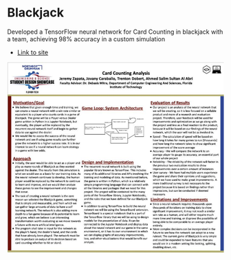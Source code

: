 # Blackjack
Developed a TensorFlow neural network for Card Counting in blackjack with a team, achieving 98% accuracy in a custom simulation

- [Link to site](https://sites.google.com/my.fit.edu/cardcountinganalysis/home)

![Senior Design Showcase](./Showcase.jpeg)
